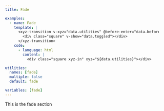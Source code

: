 ```yaml
---
title: Fade

examples:
  - name: Fade
    template: |
      <xyz-transition v-xyz="data.utilities" @before-enter="data.before" @before-leave="data.before" @after-enter="data.after" @after-leave="data.after">
        <div class="square" v-show="data.toggled"></div>
      </xyz-transition>
    code:
      - language: html
        content: |
          <div class="square xyz-in" xyz="${data.utilities}"></div>

utilities:
  names: [fade]
  multiple: false
  default: fade

variables: [fade]
---
```


This is the fade section
